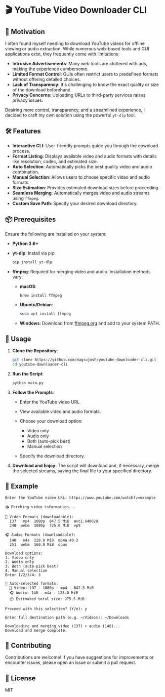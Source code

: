 # 🎬 YouTube Video Downloader CLI

## 🚀 Motivation

I often found myself needing to download YouTube videos for offline viewing or audio extraction. While numerous web-based tools and GUI applications exist, they frequently come with limitations:

* **Intrusive Advertisements**: Many web tools are cluttered with ads, making the experience cumbersome.
* **Limited Format Control**: GUIs often restrict users to predefined formats without offering detailed choices.
* **Lack of Transparency**: It's challenging to know the exact quality or size of the download beforehand.
* **Privacy Concerns**: Uploading URLs to third-party services raises privacy issues.

Desiring more control, transparency, and a streamlined experience, I decided to craft my own solution using the powerful `yt-dlp` tool.

## 🛠️ Features

* **Interactive CLI**: User-friendly prompts guide you through the download process.
* **Format Listing**: Displays available video and audio formats with details like resolution, codec, and estimated size.
* **Auto Selection**: Automatically picks the best quality video and audio combination.
* **Manual Selection**: Allows users to choose specific video and audio formats.
* **Size Estimation**: Provides estimated download sizes before proceeding.
* **Seamless Merging**: Automatically merges video and audio streams using `ffmpeg`.
* **Custom Save Path**: Specify your desired download directory.

## 📦 Prerequisites

Ensure the following are installed on your system:

* **Python 3.6+**
* **yt-dlp**: Install via pip:

  ```bash
  pip install yt-dlp
  ```
* **ffmpeg**: Required for merging video and audio. Installation methods vary:

  * **macOS**:

    ```bash
    brew install ffmpeg
    ```
  * **Ubuntu/Debian**:

    ```bash
    sudo apt install ffmpeg
    ```
  * **Windows**: Download from [ffmpeg.org](https://ffmpeg.org/download.html) and add to your system PATH.

## 📄 Usage

1. **Clone the Repository**:

   ```bash
   git clone https://github.com/nagsujosh/youtube-downloader-cli.git
   cd youtube-downloader-cli
   ```

2. **Run the Script**:

   ```bash
   python main.py
   ```

3. **Follow the Prompts**:

   * Enter the YouTube video URL.
   * View available video and audio formats.
   * Choose your download option:

     * Video only
     * Audio only
     * Both (auto-pick best)
     * Manual selection
   * Specify the download directory.

4. **Download and Enjoy**:
   The script will download and, if necessary, merge the selected streams, saving the final file to your specified directory.

## 📝 Example

```
Enter the YouTube video URL: https://www.youtube.com/watch?v=example

📥 Fetching video information...

🎥 Video Formats (downloadable):
  137   mp4  1080p  847.5 MiB  avc1.640028
  248  webm  1080p  725.0 MiB  vp9

🎧 Audio Formats (downloadable):
  140   m4a  128.0 MiB  mp4a.40.2
  251  webm  160.0 MiB  opus

Download options:
1. Video only
2. Audio only
3. Both (auto-pick best)
4. Manual selection
Enter 1/2/3/4: 3

📌 Auto-selected formats:
  🎥 Video: 137 - 1080p - mp4 - 847.5 MiB
  🎧 Audio: 140 - m4a - 128.0 MiB
  📦 Estimated total size: 975.5 MiB

Proceed with this selection? (Y/n): y

Enter full destination path (e.g. ~/Videos): ~/Downloads

Downloading and merging video (137) + audio (140)...
Download and merge complete.
```

## 🤝 Contributing

Contributions are welcome! If you have suggestions for improvements or encounter issues, please open an issue or submit a pull request.

## 📄 License

MIT